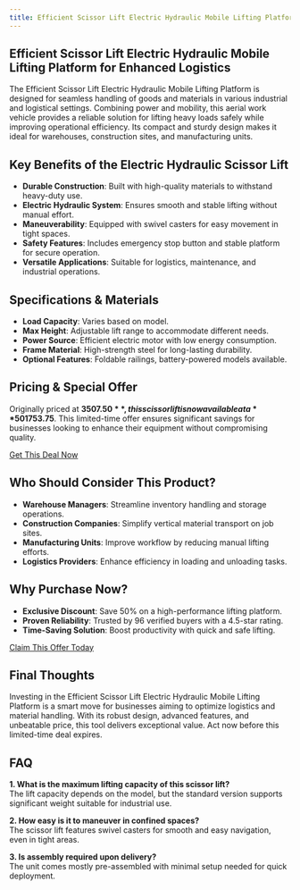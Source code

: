 ```yaml
---
title: Efficient Scissor Lift Electric Hydraulic Mobile Lifting Platform for Enhanced Logistics
---
```

## Efficient Scissor Lift Electric Hydraulic Mobile Lifting Platform for Enhanced Logistics  
The Efficient Scissor Lift Electric Hydraulic Mobile Lifting Platform is designed for seamless handling of goods and materials in various industrial and logistical settings. Combining power and mobility, this aerial work vehicle provides a reliable solution for lifting heavy loads safely while improving operational efficiency. Its compact and sturdy design makes it ideal for warehouses, construction sites, and manufacturing units.  

## Key Benefits of the Electric Hydraulic Scissor Lift  
- **Durable Construction**: Built with high-quality materials to withstand heavy-duty use.  
- **Electric Hydraulic System**: Ensures smooth and stable lifting without manual effort.  
- **Maneuverability**: Equipped with swivel casters for easy movement in tight spaces.  
- **Safety Features**: Includes emergency stop button and stable platform for secure operation.  
- **Versatile Applications**: Suitable for logistics, maintenance, and industrial operations.  

## Specifications & Materials  
- **Load Capacity**: Varies based on model.  
- **Max Height**: Adjustable lift range to accommodate different needs.  
- **Power Source**: Efficient electric motor with low energy consumption.  
- **Frame Material**: High-strength steel for long-lasting durability.  
- **Optional Features**: Foldable railings, battery-powered models available.  

## Pricing & Special Offer  
Originally priced at **$3507.50**, this scissor lift is now available at a **50% discount** for just **$1753.75**. This limited-time offer ensures significant savings for businesses looking to enhance their equipment without compromising quality.  

<div class="flex justify-center my-2">  
  <a href="https://buy.csgad.com/oBqgnOC" rel="nofollow sponsored" target="_blank" class="py-2 px-4 rounded-md text-white font-semibold bg-gradient-to-r from-[#f73c22] to-[#ff7b48]">Get This Deal Now</a>  
</div>  

## Who Should Consider This Product?  
- **Warehouse Managers**: Streamline inventory handling and storage operations.  
- **Construction Companies**: Simplify vertical material transport on job sites.  
- **Manufacturing Units**: Improve workflow by reducing manual lifting efforts.  
- **Logistics Providers**: Enhance efficiency in loading and unloading tasks.  

## Why Purchase Now?  
- **Exclusive Discount**: Save 50% on a high-performance lifting platform.  
- **Proven Reliability**: Trusted by 96 verified buyers with a 4.5-star rating.  
- **Time-Saving Solution**: Boost productivity with quick and safe lifting.  

<div class="flex justify-center my-2">  
  <a href="https://buy.csgad.com/oBqgnOC" rel="nofollow sponsored" target="_blank" class="py-2 px-4 rounded-md text-white font-semibold bg-gradient-to-r from-[#f73c22] to-[#ff7b48]">Claim This Offer Today</a>  
</div>  

## Final Thoughts  
Investing in the Efficient Scissor Lift Electric Hydraulic Mobile Lifting Platform is a smart move for businesses aiming to optimize logistics and material handling. With its robust design, advanced features, and unbeatable price, this tool delivers exceptional value. Act now before this limited-time deal expires.  

## FAQ  
**1. What is the maximum lifting capacity of this scissor lift?**  
The lift capacity depends on the model, but the standard version supports significant weight suitable for industrial use.  

**2. How easy is it to maneuver in confined spaces?**  
The scissor lift features swivel casters for smooth and easy navigation, even in tight areas.  

**3. Is assembly required upon delivery?**  
The unit comes mostly pre-assembled with minimal setup needed for quick deployment.